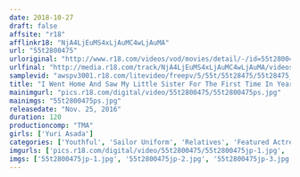 ```yaml
---
date: 2018-10-27
draft: false
affsite: "r18"
afflinkr18: "NjA4LjEuMS4xLjAuMC4wLjAuMA"
url: "55t2800475"
urloriginal: "http://www.r18.com/videos/vod/movies/detail/-/id=55t2800475"
urlfinal: "http://media.r18.com/track/NjA4LjEuMS4xLjAuMC4wLjAuMA/videos/vod/movies/detail/-/id=55t2800475"
samplevid: "awspv3001.r18.com/litevideo/freepv/5/55t/55t28475/55t28475_dmb_w.mp4"
title: "I Went Home And Saw My Little Sister For The First Time In Years, So We Started Having Incest Creampies Sex Behind Our Parents' Back Yuri Asada"
mainimgurl: "pics.r18.com/digital/video/55t2800475/55t2800475ps.jpg"
mainimgs: "55t2800475ps.jpg"
releasedate: "Nov. 25, 2016"
duration: 120
productioncomp: "TMA"
girls: ['Yuri Asada']
categories: ['Youthful', 'Sailor Uniform', 'Relatives', 'Featured Actress', 'Sister', 'Creampie', 'Hi-Def']
imgurls: ['pics.r18.com/digital/video/55t2800475/55t2800475jp-1.jpg', 'pics.r18.com/digital/video/55t2800475/55t2800475jp-2.jpg', 'pics.r18.com/digital/video/55t2800475/55t2800475jp-3.jpg', 'pics.r18.com/digital/video/55t2800475/55t2800475jp-4.jpg', 'pics.r18.com/digital/video/55t2800475/55t2800475jp-5.jpg', 'pics.r18.com/digital/video/55t2800475/55t2800475jp-6.jpg', 'pics.r18.com/digital/video/55t2800475/55t2800475jp-7.jpg', 'pics.r18.com/digital/video/55t2800475/55t2800475jp-8.jpg', 'pics.r18.com/digital/video/55t2800475/55t2800475jp-9.jpg', 'pics.r18.com/digital/video/55t2800475/55t2800475jp-10.jpg', 'pics.r18.com/digital/video/55t2800475/55t2800475jp-11.jpg', 'pics.r18.com/digital/video/55t2800475/55t2800475jp-12.jpg', 'pics.r18.com/digital/video/55t2800475/55t2800475jp-13.jpg', 'pics.r18.com/digital/video/55t2800475/55t2800475jp-14.jpg', 'pics.r18.com/digital/video/55t2800475/55t2800475jp-15.jpg', 'pics.r18.com/digital/video/55t2800475/55t2800475jp-16.jpg', 'pics.r18.com/digital/video/55t2800475/55t2800475jp-17.jpg', 'pics.r18.com/digital/video/55t2800475/55t2800475jp-18.jpg', 'pics.r18.com/digital/video/55t2800475/55t2800475jp-19.jpg', 'pics.r18.com/digital/video/55t2800475/55t2800475jp-20.jpg']
imgs: ['55t2800475jp-1.jpg', '55t2800475jp-2.jpg', '55t2800475jp-3.jpg', '55t2800475jp-4.jpg', '55t2800475jp-5.jpg', '55t2800475jp-6.jpg', '55t2800475jp-7.jpg', '55t2800475jp-8.jpg', '55t2800475jp-9.jpg', '55t2800475jp-10.jpg', '55t2800475jp-11.jpg', '55t2800475jp-12.jpg', '55t2800475jp-13.jpg', '55t2800475jp-14.jpg', '55t2800475jp-15.jpg', '55t2800475jp-16.jpg', '55t2800475jp-17.jpg', '55t2800475jp-18.jpg', '55t2800475jp-19.jpg', '55t2800475jp-20.jpg']
---
```

